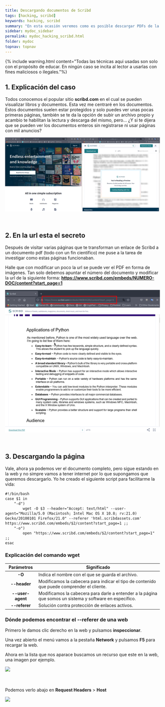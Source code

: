 ```yaml
---
title: Descargando documentos de Scribd
tags: [hacking, scribd]
keywords: hacking, scribd
summary: "En esta ocasión veremos como es posible descargar PDFs de la web Scribd sin registrarse."
sidebar: mydoc_sidebar
permalink: mydoc_hacking_scribd.html
folder: mydoc
topnav: topnav
---
```



{% include warning.html content="Todas las técnicas aqui usadas son solo con el propósito de educar. En ningún caso se incita al lector a usarlas con fines maliciosos o ilegales."%}

## 1. Explicación del caso

Todos conocemos el popular sitio **scribd.com** en el cual se pueden visualizar libros y documentos. Esta vez me centraré en los documentos. Estos documentos suelen estar protegidos y solo puedes ver unas pocas primeras páginas, también se te da la opción de subir un archivo propio y acambio te habilitan la lectura y descarga del mismo, pero... ¿Y si te dijera que se pueden ver los documentos enteros sin registrarse ni usar páginas con mil anuncios?

<img src="/images/scribd/scribd1.png"><br/><br/><br/>

## 2. En la url esta el secreto

Después de visitar varias páginas que te transforman un enlace de Scribd a un documento pdf (todo con un fin científico) me puse a la tarea de investigar como estas páginas funcionaban.

Halle que con modificar un poco la url se puede ver el PDF en forma de imágenes. Tan solo debemos apuntar el número del documento y modificar la url de la siguiente forma: **https://www.scribd.com/embeds/NUMERO-DOC/content?start_page=1**

<img src="/images/scribd/scribd2.png"><br/><br/><br/>

## 3. Descargando la página

Vale, ahora ya podemos ver el documento completo, pero sigue estando en la web y no simpre vamos a tener internet por lo que supongamos que queremos descargarlo. Yo he creado el siguiente script para facilitarme la vida:

```shell
#!/bin/bash
case $1 in
    "-d")
        wget -O $3 --header="Accept: text/html" --user-agent="Mozilla/5.0 (Macintosh; Intel Mac OS X 10.8; rv:21.0) Gecko/20100101 Firefox/21.0" --referer 'html.scribdassets.com' https://www.scribd.com/embeds/$2/content?start_page=1 ;;
    "-o")
        open "https://www.scribd.com/embeds/$2/content?start_page=1" ;;
esac
````
### Explicación del comando **wget**

| Parámetros | Significado
|-------|--------
| <center><b>-O</b></center> | Indica el nombre con el que se guarda el archivo.
| <center><b>--header</b></center> | Modificamos la cabecera para indicar el tipo de contenido que puede comprender el cliente.
| <center><b>--user-agent</b></center> | Modificamos la cabecera para darle a entender a la página que somos un sistema y software en específico.
| <center><b>--referer</b></center> | Solución contra protección de enlaces activos.

### Dónde podemos encontrar el **--referer** de una web

Primero le damos clic derecho en la web y pulsamos **inspeccionar**.

Una vez abierto el menú vamos a la pestaña **Network** y pulsamos **F5** para recargar la web.

Ahora en la lista que nos aparace buscamos un recurso que este en la web, una imagen por ejemplo.

<img src="/images/scribd/scribd3.png"><br/><br/><br/>

Podemos verlo abajo en **Request Headers** > **Host**

<img src="/images/scribd/scribd4.png"><br/><br/><br/>
